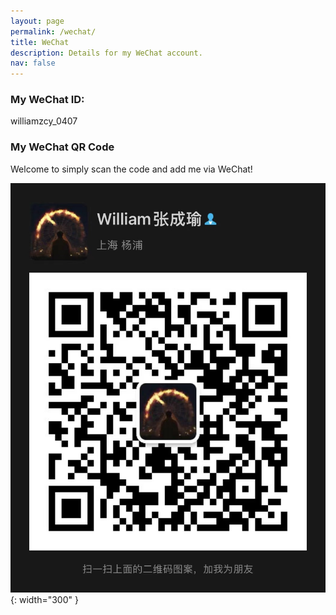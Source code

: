 ```yaml
---
layout: page
permalink: /wechat/
title: WeChat
description: Details for my WeChat account.
nav: false
---
```


### My WeChat ID:

williamzcy_0407

### My WeChat QR Code

Welcome to simply scan the code and add me via WeChat!

![wechat_qr_code](/assets/img/wechat_qr.jpg){: width="300" }


    